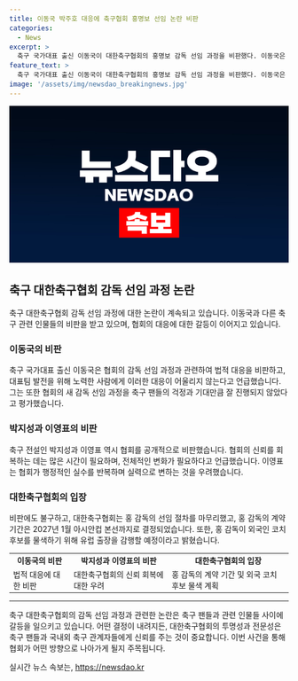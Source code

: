 ```yaml
---
title: 이동국 박주호 대응에 축구협회 홍명보 선임 논란 비판
categories:
  - News
excerpt: >
  축구 국가대표 출신 이동국이 대한축구협회의 홍명보 감독 선임 과정을 비판했다. 이동국은 협회의 대응에 대해 법적 대응을 비판하며, 감독 선임 과정에 대한 축구 팬들의 우려를 표명했다. 이에 축구 전설 박지성과 협회 부회장 이영표도 비판을 퍼붓고 있다. 비판에도 불구하고 협회는 홍 감독의 선임 절차를 마무리했으며, 계약 기간은 2027년 1월 아시안컵 본선까지로 발표했다. 이동국과 축구 관계자들의 비판 속에서도 홍 감독의 선임은 결정되었다.
feature_text: >
  축구 국가대표 출신 이동국이 대한축구협회의 홍명보 감독 선임 과정을 비판했다. 이동국은 협회의 대응에 대해 법적 대응을 비판하며, 감독 선임 과정에 대한 축구 팬들의 우려를 표명했다. 이에 축구 전설 박지성과 협회 부회장 이영표도 비판을 퍼붓고 있다. 비판에도 불구하고 협회는 홍 감독의 선임 절차를 마무리했으며, 계약 기간은 2027년 1월 아시안컵 본선까지로 발표했다. 이동국과 축구 관계자들의 비판 속에서도 홍 감독의 선임은 결정되었다.
image: '/assets/img/newsdao_breakingnews.jpg'
---
```


<p><img src="/assets/img/newsdao_breakingnews.jpg" alt="ontimetimes 속보" /></p>

<h2 data-ke-size="size26">축구 대한축구협회 감독 선임 과정 논란</h2>

<p data-ke-size="size16">축구 대한축구협회 감독 선임 과정에 대한 논란이 계속되고 있습니다. 이동국과 다른 축구 관련 인물들의 비판을 받고 있으며, 협회의 대응에 대한 갈등이 이어지고 있습니다.</p>

<h3 data-ke-size="size24">이동국의 비판</h3>

<p data-ke-size="size16">축구 국가대표 출신 이동국은 협회의 감독 선임 과정과 관련하여 법적 대응을 비판하고, 대표팀 발전을 위해 노력한 사람에게 이러한 대응이 어울리지 않는다고 언급했습니다. 그는 또한 협회의 새 감독 선임 과정을 축구 팬들의 걱정과 기대만큼 잘 진행되지 않았다고 평가했습니다.</p>

<h3 data-ke-size="size24">박지성과 이영표의 비판</h3>

<p data-ke-size="size16">축구 전설인 박지성과 이영표 역시 협회를 공개적으로 비판했습니다. 협회의 신뢰를 회복하는 데는 많은 시간이 필요하며, 전체적인 변화가 필요하다고 언급했습니다. 이영표는 협회가 행정적인 실수를 반복하며 실력으로 변하는 것을 우려했습니다.</p>

<h3 data-ke-size="size24">대한축구협회의 입장</h3>

<p data-ke-size="size16">비판에도 불구하고, 대한축구협회는 홍 감독의 선임 절차를 마무리했고, 홍 감독의 계약 기간은 2027년 1월 아시안컵 본선까지로 결정되었습니다. 또한, 홍 감독이 외국인 코치 후보를 물색하기 위해 유럽 출장을 감행할 예정이라고 밝혔습니다.</p>

<table>
    <tr>
        <td style="text-align: center; height: 17px;"><b>이동국의 비판</b></td>
        <td style="text-align: center; height: 17px;"><b>박지성과 이영표의 비판</b></td>
        <td style="text-align: center; height: 17px;"><b>대한축구협회의 입장</b></td>
    </tr>
    <tr>
        <td>법적 대응에 대한 비판</td>
        <td>대한축구협회의 신뢰 회복에 대한 우려</td>
        <td>홍 감독의 계약 기간 및 외국 코치 후보 물색 계획</td>
    </tr>
</table>

<hr>

<p data-ke-size="size16">축구 대한축구협회의 감독 선임 과정과 관련한 논란은 축구 팬들과 관련 인물들 사이에 갈등을 일으키고 있습니다. 어떤 결정이 내려지든, 대한축구협회의 투명성과 전문성은 축구 팬들과 국내외 축구 관계자들에게 신뢰를 주는 것이 중요합니다. 이번 사건을 통해 협회가 어떤 방향으로 나아가게 될지 주목됩니다.</p>
실시간 뉴스 속보는, <a href="https://newsdao.kr" rel="dofollow">https://newsdao.kr</a>


